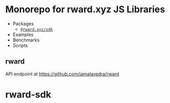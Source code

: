 # Monorepo for rward.xyz JS Libraries

- Packages
  - [`@rward.xyz/sdk`](https://github.com/jamalavedra/rward-sdk/tree/main/packages/sdk)
- Examples
- Benchmarks
- Scripts

## rward

API endpoint at https://github.com/jamalavedra/rward
# rward-sdk
